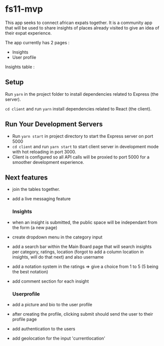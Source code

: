# fs11-mvp

This app seeks to connect african expats together. It is a community app that will be used to share insights of places already visited to give an idea of their expat experience.

The app currently has 2 pages :

- Insights
- User profile

Insights table :

## Setup

Run `yarn` in the project folder to install dependencies related to Express (the server).

`cd client` and run `yarn` install dependencies related to React (the client).

## Run Your Development Servers

- Run `yarn start` in project directory to start the Express server on port 5000
- `cd client` and run `yarn start` to start client server in development mode with hot reloading in port 3000.
- Client is configured so all API calls will be proxied to port 5000 for a smoother development experience.

## Next features

- join the tables together.
- add a live messaging feature

  ### Insights

- when an insight is submitted, the public space will be independant from the form (a new page)
- create dropdown menu in the category input
- add a search bar within the Main Board page that will search insights per category, ratings, location (forgot to add a column location in insights, will do that next) and also username
- add a notation system in the ratings => give a choice from 1 to 5 (5 being the best notation)
- add comment section for each insight

  ### Userprofile

- add a picture and bio to the user profile
- after creating the profile, clicking submit should send the user to their profile page
- add authentication to the users
- add geolocation for the input 'currentlocation'
